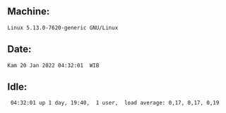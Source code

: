 ## Machine:
```
Linux 5.13.0-7620-generic GNU/Linux
```
## Date:
```
Kam 20 Jan 2022 04:32:01  WIB
```
## Idle:
```
 04:32:01 up 1 day, 19:40,  1 user,  load average: 0,17, 0,17, 0,19
```
